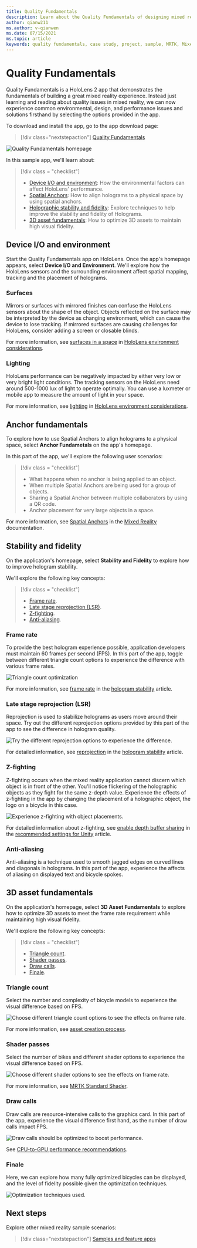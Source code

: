 ```yaml
---
title: Quality Fundamentals
description: Learn about the Quality Fundamentals of designing mixed reality applications.
author: qianw211
ms.author: v-qianwen
ms.date: 07/15/2021
ms.topic: article
keywords: quality fundamentals, case study, project, sample, MRTK, Mixed Reality Toolkit, Unity, sample apps, example apps, open source, Microsoft Store, HoloLens, mixed reality headset, windows mixed reality headset, virtual reality headset
---
```


# Quality Fundamentals

Quality Fundamentals is a HoloLens 2 app that demonstrates the fundamentals of building a great mixed reality experience.  Instead just learning and reading about quality issues in mixed reality, we can now experience common environmental, design, and performance issues and solutions firsthand by selecting the options provided in the app.

To download and install the app, go to the app download page:

> [!div class="nextstepaction"]
> [Quality Fundamentals](https://www.microsoft.com/p/quality-fundamentals/9mwz852q88fw?activetab=pivot:overviewtab)

![Quality Fundamentals homepage](images\qf-homepage.jpg)

In this sample app, we'll learn about:

>[!div class = "checklist"]
> * [Device I/O and environment](#device-io-and-environment): How the environmental factors can affect HoloLens' performance.
> * [Spatial Anchors](#anchor-fundamentals): How to align holograms to a physical space by using spatial anchors.
> * [Holographic stability and fidelity](#stability-and-fidelity): Explore techniques to help improve the stability and fidelity of Holograms.
> * [3D asset fundamentals](#3d-asset-fundamentals): How to optimize 3D assets to maintain high visual fidelity. 

## Device I/O and environment

Start the Quality Fundamentals app on HoloLens. Once the app's homepage appears, select **Device I/O and Environment**.  We'll explore how the HoloLens sensors and the surrounding environment affect spatial mapping, tracking and the placement of holograms. 

### Surfaces

Mirrors or surfaces with mirrored finishes can confuse the HoloLens sensors about the shape of the object.  Objects reflected on the surface may be interpreted by the device as changing environment, which can cause the device to lose tracking.  If mirrored surfaces are causing challenges for HoloLens, consider adding a screen or closable blinds.

For more information, see [surfaces in a space](/hololens/hololens-environment-considerations#surfaces-in-a-space) in [HoloLens environment considerations](/hololens/hololens-environment-considerations).

### Lighting

HoloLens performance can be negatively impacted by either very low or very bright light conditions.  The tracking sensors on the HoloLens need around 500-1000 lux of light to operate optimally. You can use a luxmeter or mobile app to measure the amount of light in your space.

For more information, see [lighting](/hololens/hololens-environment-considerations?branch=pr-en-us-3071#lighting) in [HoloLens environment considerations](/hololens/hololens-environment-considerations).

## Anchor fundamentals

To explore how to use Spatial Anchors to align holograms to a physical space, select **Anchor Fundametals** on the app's homepage.

In this part of the app, we'll explore the following user scenarios:

>[!div class = "checklist"]
> * What happens when no anchor is being applied to an object.
> * When multiple Spatial Anchors are being used for a group of objects.
> * Sharing a Spatial Anchor between multiple collaborators by using a QR code.
> * Anchor placement for very large objects in a space.

For more information, see [Spatial Anchors](/windows/mixed-reality/design/spatial-anchors) in the [Mixed Reality](/windows/mixed-reality/design/spatial-anchors) documentation.

## Stability and fidelity

On the application's homepage, select **Stability and Fidelity** to explore how to improve hologram stability.

We'll explore the following key concepts:

>[!div class = "checklist"]
> * [Frame rate](#frame-rate).
> * [Late stage reprojection (LSR)](#late-stage-reprojection-lsr).
> * [Z-fighting](#z-fighting).
> * [Anti-aliasing](#anti-aliasing).

### Frame rate

To provide the best hologram experience possible, application developers must maintain 60 frames per second (FPS).  In this part of the app, toggle between different triangle count options to experience the difference with various frame rates.

![Triangle count optimization](images\qf-triangle-count-optimization.png)

For more information, see [frame rate](/windows/mixed-reality/develop/platform-capabilities-and-apis/hologram-stability#frame-rate) in the [hologram stability](/windows/mixed-reality/develop/platform-capabilities-and-apis/hologram-stability) article.

### Late stage reprojection (LSR)

Reprojection is used to stabilize holograms as users move around their space.  Try out the different reprojection options provided by this part of the app to see the difference in hologram quality.

![Try the different reprojection options to experience the difference.](images\qf-lsr-modes.jpg)

For detailed information, see [reprojection](/windows/mixed-reality/develop/platform-capabilities-and-apis/hologram-stability#reprojection) in the [hologram stability](/windows/mixed-reality/develop/platform-capabilities-and-apis/hologram-stability) article.

### Z-fighting

Z-fighting occurs when the mixed reality application cannot discern which object is in front of the other.  You'll notice flickering of the holographic objects as they fight for the same z-depth value.  Experience the effects of z-fighting in the app by changing the placement of a holographic object, the logo on a bicycle in this case.

![Experience z-fighting with object placements.](images\qf-z-fighting.jpg)

For detailed information about z-fighting, see [enable depth buffer sharing](/windows/mixed-reality/develop/unity/recommended-settings-for-unity#enable-depth-buffer-sharing) in the [recommended settings for Unity](/windows/mixed-reality/develop/unity/recommended-settings-for-unity) article.

### Anti-aliasing

Anti-aliasing is a technique used to smooth jagged edges on curved lines and diagonals in holograms.  In this part of the app, experience the affects of aliasing on displayed text and bicycle spokes.  

## 3D asset fundamentals

On the application's homepage, select **3D Asset Fundamentals** to explore how to optimize 3D assets to meet the frame rate requirement while maintaining high visual fidelity.

We'll explore the following key concepts:

>[!div class = "checklist"]
> * [Triangle count](#triangle-count).
> * [Shader passes](#shader-passes).
> * [Draw calls](#draw-calls).
> * [Finale](#finale).

### Triangle count

Select the number and complexity of bicycle models to experience the visual difference based on FPS.

![Choose different triangle count options to see the effects on frame rate.](images\qf-3d-asset-visible-triangles.jpg)

For more information, see [asset creation process](/windows/mixed-reality/design/asset-creation-process).

### Shader passes

Select the number of bikes and different shader options to experience the visual difference based on FPS.

![Choose different shader options to see the effects on frame rate.](images\qf-3d-asset-shader-complexity.jpg)

For more information, see [MRTK Standard Shader](/windows/mixed-reality/mrtk-unity/features/rendering/mrtk-standard-shader).

### Draw calls

Draw calls are resource-intensive calls to the graphics card.  In this part of the app, experience the visual difference first hand, as the number of draw calls impact FPS.

![Draw calls should be optimized to boost performance.](images\qf-3d-asset-draw-calls.jpg)

See [CPU-to-GPU performance recommendations](/windows/mixed-reality/develop/unity/performance-recommendations-for-unity#cpu-to-gpu-performance-recommendations).

### Finale

Here, we can explore how many fully optimized bicycles can be displayed, and the level of fidelity possible given the optimization techniques.

![Optimization techniques used.](images\qf-3d-asset-finale.jpg)

## Next steps

Explore other mixed reality sample scenarios:

   > [!div class="nextstepaction"]
   > [Samples and feature apps](../features-and-samples.md)